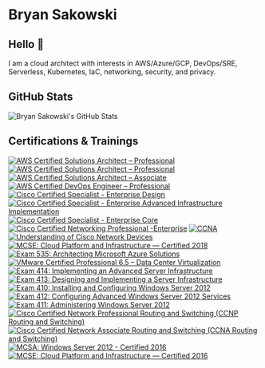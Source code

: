 # Bryan Sakowski

## Hello 👋

I am a cloud architect with interests in AWS/Azure/GCP, DevOps/SRE, Serverless, Kubernetes, IaC, networking, security, and privacy.
<!--
- 🔭 I’m currently working on ...
- 🌱 I’m currently learning ...
- 👯 I’m looking to collaborate on ...
- 🤔 I’m looking for help with ...
- 💬 Ask me about ...
- 📫 How to reach me: ...
- 😄 Pronouns: ...
- ⚡ Fun fact: ...
-->

## GitHub Stats

![Bryan Sakowski's GitHub Stats](https://github-readme-stats-blush-iota.vercel.app/api?username=bgs113&show_icons=true&count_private=true&include_all_commits=true&theme=dracula)

## Certifications & Trainings

<!--START_SECTION:badges-->

[![AWS Certified Solutions Architect – Professional](https://images.credly.com/size/110x110/images/8e968853-15af-4bbc-9d03-cf518971909c/AWS-SolArchitect-Professional-2020.png)](http://www.credly.com/badges/ca8c3b92-0b7c-4f9b-98ec-f999e3e981dd "AWS Certified Solutions Architect – Professional")
[![AWS Certified Solutions Architect – Professional](https://images.credly.com/size/110x110/images/8e968853-15af-4bbc-9d03-cf518971909c/AWS-SolArchitect-Professional-2020.png)](http://www.credly.com/badges/902ed64f-336f-4e91-ac38-e923dea0c2a9 "AWS Certified Solutions Architect – Professional")
[![AWS Certified Solutions Architect – Associate](https://images.credly.com/size/110x110/images/4bc21d8b-4afe-4fbd-9a90-a9de8bf7b240/AWS-SolArchitect-Associate-2020.png)](http://www.credly.com/badges/535178e8-909e-41ba-8812-81be554a53f7 "AWS Certified Solutions Architect – Associate")
[![AWS Certified DevOps Engineer – Professional](https://images.credly.com/size/110x110/images/7fbb805d-ea82-4276-a227-e63121a2844b/AWS-DevOpsEngineer-Professional-2020.png)](http://www.credly.com/badges/6afad911-6cb6-4fa4-b6b3-c4398a4271dc "AWS Certified DevOps Engineer – Professional")
[![Cisco Certified Specialist - Enterprise Design](https://images.credly.com/size/110x110/images/84b3d8a1-385f-4827-a70d-ddbb6da72eff/Cisco_Specialist_600.png)](http://www.credly.com/badges/c9cf39ff-2e15-4aff-80c5-ce9155f0f0a2 "Cisco Certified Specialist - Enterprise Design")
[![Cisco Certified Specialist - Enterprise Advanced Infrastructure Implementation](https://images.credly.com/size/110x110/images/45e887ef-48d0-4310-ac6b-5ae656ceefd3/Cisco_Specialist_600.png)](http://www.credly.com/badges/139bac4c-de1f-47d8-bae1-7caad5f55bae "Cisco Certified Specialist - Enterprise Advanced Infrastructure Implementation")
[![Cisco Certified Specialist - Enterprise Core](https://images.credly.com/size/110x110/images/772efbeb-3c61-459c-ba0d-2fa52828d119/Cisco_Specialist_600.png)](http://www.credly.com/badges/13fb5d80-7908-4265-b9cb-5441d48f85b3 "Cisco Certified Specialist - Enterprise Core")
[![Cisco Certified Networking Professional -Enterprise](https://images.credly.com/size/110x110/images/07f70c56-f067-458e-bbe5-736f055f0cce/CCNP_Enterprise_large.png)](http://www.credly.com/badges/9599977d-610b-40e0-a65d-b4793c765f22 "Cisco Certified Networking Professional -Enterprise")
[![CCNA](https://images.credly.com/size/110x110/images/683783d8-eaac-4c37-a14d-11bd8a36321d/ccna_600.png)](http://www.credly.com/badges/7a1495e2-5abc-471b-8a82-a6ed96148352 "CCNA")
[![Understanding of Cisco Network Devices](https://images.credly.com/size/110x110/images/1442feda-7455-4bcb-a114-8803c9dee675/CV_PNG_L200.png)](http://www.credly.com/badges/f9c0dd22-69e0-42e6-8e2e-d52e49081d61 "Understanding of Cisco Network Devices")
[![MCSE: Cloud Platform and Infrastructure — Certified 2018](https://images.credly.com/size/110x110/images/807898ab-9f66-4387-a5e8-b0b59977f8c0/MCSE-Cloud-Platform-Infrastructure-2018.png)](http://www.credly.com/badges/af540bb9-5664-45a6-a873-e95a143693c9 "MCSE: Cloud Platform and Infrastructure — Certified 2018")
[![Exam 535: Architecting Microsoft Azure Solutions](https://images.credly.com/size/110x110/images/f0f3e598-029a-46a2-b1f2-1ff851f2e8e5/Microsoft_Exam534.png)](http://www.credly.com/badges/dea7b399-999d-4e7a-adfe-a1e3f4a31d11 "Exam 535: Architecting Microsoft Azure Solutions")
[![VMware Certified Professional 6.5 – Data Center Virtualization](https://images.credly.com/size/110x110/images/a3d00169-b217-463b-a82f-d4ccb0716268/vmware_Cert_P_DCV6.5.png)](http://www.credly.com/badges/3162eebc-d19b-42f7-8b14-b6b33e9a95d7 "VMware Certified Professional 6.5 – Data Center Virtualization")
[![Exam 414: Implementing an Advanced Server Infrastructure](https://images.credly.com/size/110x110/images/29ce311c-802f-4f6a-bc85-5e724b1a8082/Exam_414-01.png)](http://www.credly.com/badges/554395a4-ccc3-4371-8eb9-e43b95b015d1 "Exam 414: Implementing an Advanced Server Infrastructure")
[![Exam 413: Designing and Implementing a Server Infrastructure](https://images.credly.com/size/110x110/images/e70c10c1-a5f0-4c7a-9879-5d9aaa378315/Exam_413-01.png)](http://www.credly.com/badges/4ee93163-415d-4eeb-9698-e68f814295f2 "Exam 413: Designing and Implementing a Server Infrastructure")
[![Exam 410: Installing and Configuring Windows Server 2012](https://images.credly.com/size/110x110/images/f1c8b841-d2af-46d0-a7af-f40f7b443c79/Installing_and_Configuring_Windows_Server_2012-01.png)](http://www.credly.com/badges/14c924a1-c4b1-4907-850d-9cb1d4523b05 "Exam 410: Installing and Configuring Windows Server 2012")
[![Exam 412: Configuring Advanced Windows Server 2012 Services](https://images.credly.com/size/110x110/images/e5fd613d-591c-490c-b366-3afb3de4717b/Configuring_Advanced_Windows_Server_2012_Services-01.png)](http://www.credly.com/badges/be2950e1-f31c-4f5f-91dc-0f8f2160ff17 "Exam 412: Configuring Advanced Windows Server 2012 Services")
[![Exam 411: Administering Windows Server 2012](https://images.credly.com/size/110x110/images/47f54743-e103-4e3c-97c0-abcf48bdc68e/Administering_Windows_Server_2012-01.png)](http://www.credly.com/badges/6608fe0a-1164-4fbc-a0e2-365ead843d81 "Exam 411: Administering Windows Server 2012")
[![Cisco Certified Network Professional Routing and Switching (CCNP Routing and Switching)](https://images.credly.com/size/110x110/images/706353b7-3a49-4e7b-80d6-ce80a597f580/cisco_ccnp_R_26S.png)](http://www.credly.com/badges/34102c61-9d05-4d09-8e71-9004d0702b0a "Cisco Certified Network Professional Routing and Switching (CCNP Routing and Switching)")
[![Cisco Certified Network Associate Routing and Switching (CCNA Routing and Switching)](https://images.credly.com/size/110x110/images/a31c0301-ff96-4cee-9435-0a4b40ce6e66/cisco_ccna_R_26S.png)](http://www.credly.com/badges/a999a55d-9965-4919-8214-58510f97e9b2 "Cisco Certified Network Associate Routing and Switching (CCNA Routing and Switching)")
[![MCSA: Windows Server 2012 - Certified 2016](https://images.credly.com/size/110x110/images/835b37d1-09fb-42d5-9559-38abc7b4063d/MCSA_Windows_Server_2012-01.png)](http://www.credly.com/badges/87d52c3e-e80b-4651-a50a-33723a6686c2 "MCSA: Windows Server 2012 - Certified 2016")
[![MCSE: Cloud Platform and Infrastructure — Certified 2016](https://images.credly.com/size/110x110/images/bcb1cbc7-7791-465d-8fe4-0848bc607360/MCSE_Cloud_Platform_and_Infrastructure-01.png)](http://www.credly.com/badges/d6860f85-2c46-47d2-9edb-63dd0fab8142 "MCSE: Cloud Platform and Infrastructure — Certified 2016")
<!--END_SECTION:badges-->
